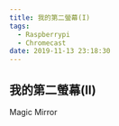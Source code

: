 ```yaml
---
title: 我的第二螢幕(I)
tags:
  - Raspberrypi
  - Chromecast
date: 2019-11-13 23:18:30
---
```


## 我的第二螢幕(II)

Magic Mirror
